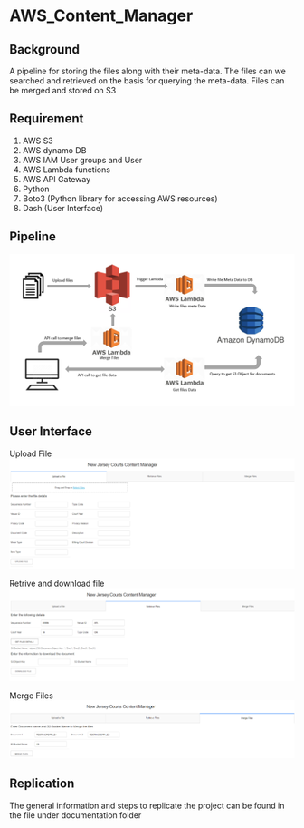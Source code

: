 # AWS_Content_Manager

## Background

A pipeline for storing the files along with their meta-data. The files can we searched and retrieved on the basis for querying the meta-data. Files can be merged and stored on S3

## Requirement 
1.	AWS S3
2.	AWS dynamo DB
3.	AWS IAM User groups and User
4.	AWS Lambda functions 
5.	AWS API Gateway
6.	Python 
7.	Boto3 (Python library for accessing AWS resources)
8.	Dash (User Interface)


## Pipeline
![alt text](https://github.com/SainathDutkar/AWS_Content_Manager/blob/master/images/pipeline.PNG)


## User Interface

Upload File
![alt text](https://github.com/SainathDutkar/AWS_Content_Manager/blob/master/images/UploadFilePage.PNG)

Retrive and download file
![alt text](https://github.com/SainathDutkar/AWS_Content_Manager/blob/master/images/RetriveFilesPage.PNG)

Merge Files
![alt text](https://github.com/SainathDutkar/AWS_Content_Manager/blob/master/images/MergeFilesPage.PNG)


## Replication
The general information and steps to replicate the project can be found in the file under documentation folder
